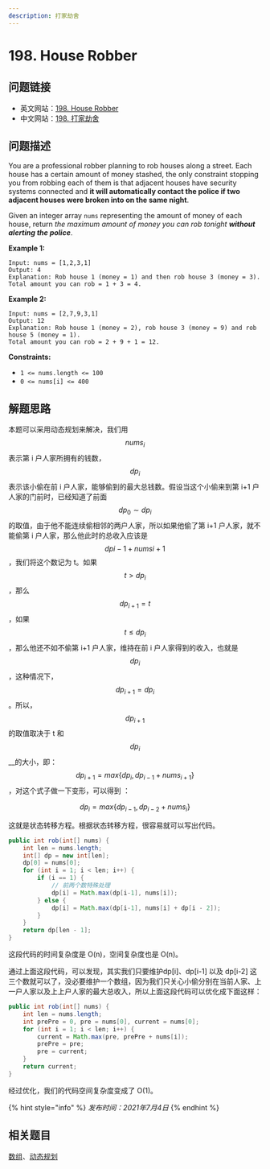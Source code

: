 ```yaml
---
description: 打家劫舍
---
```


# 198. House Robber

## 问题链接

* 英文网站：[198. House Robber](https://leetcode.com/problems/house-robber/)
* 中文网站：[198. 打家劫舍](https://leetcode-cn.com/problems/house-robber/)

## 问题描述

You are a professional robber planning to rob houses along a street. Each house has a certain amount of money stashed, the only constraint stopping you from robbing each of them is that adjacent houses have security systems connected and **it will automatically contact the police if two adjacent houses were broken into on the same night**.

Given an integer array `nums` representing the amount of money of each house, return _the maximum amount of money you can rob tonight **without alerting the police**_.

**Example 1:**

```text
Input: nums = [1,2,3,1]
Output: 4
Explanation: Rob house 1 (money = 1) and then rob house 3 (money = 3).
Total amount you can rob = 1 + 3 = 4.
```

**Example 2:**

```text
Input: nums = [2,7,9,3,1]
Output: 12
Explanation: Rob house 1 (money = 2), rob house 3 (money = 9) and rob house 5 (money = 1).
Total amount you can rob = 2 + 9 + 1 = 12.
```

**Constraints:**

* `1 <= nums.length <= 100`
* `0 <= nums[i] <= 400`

## 解题思路

本题可以采用动态规划来解决，我们用$$nums_i$$表示第 i 户人家所拥有的钱数， $$dp_i $$ 表示该小偷在前 i 户人家，能够偷到的最大总钱数。假设当这个小偷来到第 i+1 户人家的门前时，已经知道了前面 $$dp_0\sim dp_i$$ 的取值，由于他不能连续偷相邻的两户人家，所以如果他偷了第 i+1 户人家，就不能偷第 i 户人家，那么他此时的总收入应该是 $$dp{i-1}+nums{i+1}$$ ，我们将这个数记为 t。如果 $$t>dp_i$$ ，那么 $$dp_{i+1}=t$$ ，如果 $$t\le dp_i$$ ，那么他还不如不偷第 i+1 户人家，维持在前 i 户人家得到的收入，也就是 $$dp_i$$ ，这种情况下， $$dp_{i+1}=dp_i$$ 。所以， $$dp_{i+1}$$ 的取值取决于 t 和 $$dp_i$$ __的大小，即： $$dp_{i+1}=max\{dp_i, dp_{i-1}+nums_{i+1}\}$$ ，对这个式子做一下变形，可以得到 ：

$$
dp_i=max\{dp_{i-1}, dp_{i-2}+nums_i\}
$$

这就是状态转移方程。根据状态转移方程，很容易就可以写出代码。

```java
public int rob(int[] nums) {
    int len = nums.length;
    int[] dp = new int[len];
    dp[0] = nums[0];
    for (int i = 1; i < len; i++) {
        if (i == 1) {
            // 前两个数特殊处理
            dp[i] = Math.max(dp[i-1], nums[i]);
        } else {
            dp[i] = Math.max(dp[i-1], nums[i] + dp[i - 2]);
        }
    }
    return dp[len - 1];
}
```

这段代码的时间复杂度是 O\(n\)，空间复杂度也是 O\(n\)。

通过上面这段代码，可以发现，其实我们只要维护dp\[i\]、dp\[i-1\] 以及 dp\[i-2\] 这三个数就可以了，没必要维护一个数组，因为我们只关心小偷分别在当前人家、上一户人家以及上上户人家的最大总收入，所以上面这段代码可以优化成下面这样：

```java
public int rob(int[] nums) {
    int len = nums.length;
    int prePre = 0, pre = nums[0], current = nums[0];
    for (int i = 1; i < len; i++) {
        current = Math.max(pre, prePre + nums[i]);
        prePre = pre;
        pre = current;
    }
    return current;
}
```

经过优化，我们的代码空间复杂度变成了 O\(1\)。

{% hint style="info" %}
_发布时间：2021年7月4日_
{% endhint %}

## 相关题目

[数组](https://leetcode.com/tag/array/)、[动态规划](https://leetcode.com/tag/dynamic-programming/)

